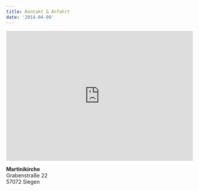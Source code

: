 ```yaml
---
title: Kontakt & Anfahrt
date: '2014-04-09'
---
```


<p><iframe style="border: 0;" src="https://www.google.com/maps/embed?pb=!1m18!1m12!1m3!1d1491.2070126276749!2d8.019840114042237!3d50.87386025123275!2m3!1f0!2f0!3f0!3m2!1i1024!2i768!4f13.1!3m3!1m2!1s0x47bc1c92617567e9%3A0xf8194b5a7311fcf8!2sMartinikirche!5e1!3m2!1sde!2sde!4v1463569599015" width="100%" height="350" frameborder="0" allowfullscreen="allowfullscreen"></iframe>

**Martinikirche**\
Grabenstraße 22\
57072 Siegen